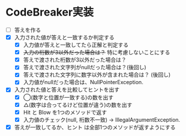 # CodeBreaker実装

* [ ] 答えを作る
* [x] 入力された値が答えと一致するか判定する
  * [x] 入力値が答えと一致してたら正解と判定する
  * [x] ~~入力の桁数が3以外だった場合は？~~ 特に考慮しないことにする
  * [x] 答えで渡された桁数が3以外だった場合は？
  * [x] 答えで渡された文字列がnullだった場合は？(後回し)
  * [x] 答えで渡された文字列に数字以外が含まれた場合は？ (後回し)
  * [x] 入力値がnullだった場合は、NullPointerException.
* [x] 入力された値と答えを比較してヒントを出す
  * [x] ◯(数字と位置が一致する)の数を出す
  * [x] △(数字は合ってるけど位置が違う)の数を出す
  * [x] Hit と Blow を1つのメソッドで返す
  * [x] 入力値のチェック(null, 桁数不一致) -> IllegalArgumentException.
* [x] 答えが一致してるか、ヒント は全部1つのメソッドが返すようにする
